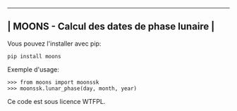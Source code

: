 ---------------------------------------------------
|    MOONS - Calcul des dates de phase lunaire    |
---------------------------------------------------

Vous pouvez l'installer avec pip:

    pip install moons

Exemple d'usage:

    >>> from moons import moonssk
    >>> moonssk.lunar_phase(day, month, year)

Ce code est sous licence WTFPL.
